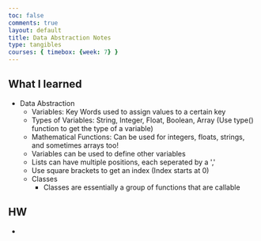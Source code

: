 ```yaml
---
toc: false
comments: true
layout: default
title: Data Abstraction Notes
type: tangibles
courses: { timebox: {week: 7} }
---
```

## What I learned
- Data Abstraction
  - Variables: Key Words used to assign values to a certain key
  - Types of Variables: String, Integer, Float, Boolean, Array (Use type() function to get the type of a variable)
  - Mathematical Functions: Can be used for integers, floats, strings, and sometimes arrays too!
  - Variables can be used to define other variables
  - Lists can have multiple positions, each seperated by a ','
  - Use square brackets to get an index (Index starts at 0)
  - Classes
    - Classes are essentially a group of functions that are callable

## HW
- 